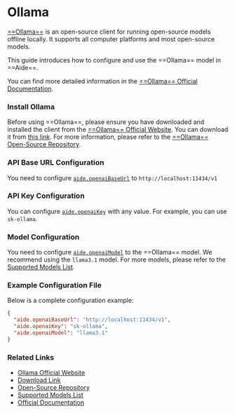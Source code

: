 # Ollama

[==Ollama==](https://ollama.com) is an open-source client for running open-source models offline locally. It supports all computer platforms and most open-source models.

This guide introduces how to configure and use the ==Ollama== model in ==Aide==.

You can find more detailed information in the [==Ollama== Official Documentation](https://ollama.com/blog/openai-compatibility).

### Install Ollama

Before using ==Ollama==, please ensure you have downloaded and installed the client from the [==Ollama== Official Website](https://ollama.com). You can download it from [this link](https://ollama.com/download). For more information, please refer to the [==Ollama== Open-Source Repository](https://github.com/ollama/ollama).

### API Base URL Configuration

You need to configure [`aide.openaiBaseUrl`](../configuration/openai-base-url.md) to `http://localhost:11434/v1`

### API Key Configuration

You can configure [`aide.openaiKey`](../configuration/openai-key.md) with any value. For example, you can use `sk-ollama`.

### Model Configuration

You need to configure [`aide.openaiModel`](../configuration/openai-model.md) to the ==Ollama== model. We recommend using the `llama3.1` model. For more models, please refer to the [Supported Models List](https://ollama.com/library).

### Example Configuration File

Below is a complete configuration example:

```json
{
  "aide.openaiBaseUrl": "http://localhost:11434/v1",
  "aide.openaiKey": "sk-ollama",
  "aide.openaiModel": "llama3.1"
}
```

### Related Links

- [Ollama Official Website](https://ollama.com)
- [Download Link](https://ollama.com/download)
- [Open-Source Repository](https://github.com/ollama/ollama)
- [Supported Models List](https://ollama.com/library)
- [Official Documentation](https://ollama.com/blog/openai-compatibility)
